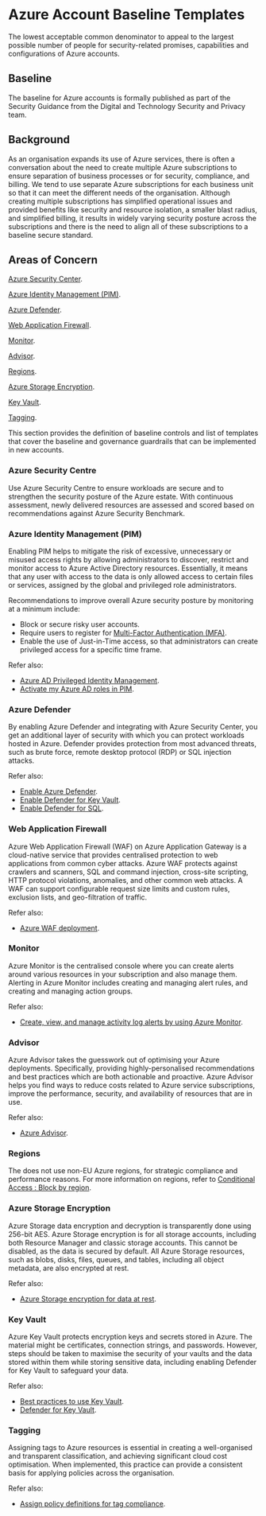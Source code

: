 # Azure Account Baseline Templates

The lowest acceptable common denominator to appeal to the largest possible number of people for security-related promises, capabilities and configurations of Azure accounts.

## Baseline

The baseline for Azure accounts is formally published as part of the Security Guidance from the Digital and Technology Security and Privacy team.

## Background

As an organisation expands its use of Azure services, there is often a conversation about the need to create multiple Azure subscriptions to ensure separation of business processes or for security, compliance, and billing. We tend to use separate Azure subscriptions for each business unit so that it can meet the different needs of the organisation. Although creating multiple subscriptions has simplified operational issues and provided benefits like security and resource isolation, a smaller blast radius, and simplified billing, it results in widely varying security posture across the subscriptions and there is the need to align all of these subscriptions to a baseline secure standard.

## Areas of Concern

[Azure Security Center](#azure-security-centre).

[Azure Identity Management \(PIM\)](#azure-identity-management-pim).

[Azure Defender](#azure-defender).

[Web Application Firewall](#web-application-firewall).

[Monitor](#monitor).

[Advisor](#advisor).

[Regions](#regions).

[Azure Storage Encryption](#azure-storage-encryption).

[Key Vault](#key-vault).

[Tagging](#tagging).

This section provides the definition of baseline controls and list of templates that cover the baseline and governance guardrails that can be implemented in new accounts.

### Azure Security Centre

Use Azure Security Centre to ensure workloads are secure and to strengthen the security posture of the Azure estate. With continuous assessment, newly delivered resources are assessed and scored based on recommendations against Azure Security Benchmark.

### Azure Identity Management \(PIM\)

Enabling PIM helps to mitigate the risk of excessive, unnecessary or misused access rights by allowing administrators to discover, restrict and monitor access to Azure Active Directory resources. Essentially, it means that any user with access to the data is only allowed access to certain files or services, assigned by the global and privileged role administrators.

Recommendations to improve overall Azure security posture by monitoring at a minimum include:

-   Block or secure risky user accounts.
-   Require users to register for [Multi-Factor Authentication \(MFA\)](multi-factor-authentication-mfa-guide.md).
-   Enable the use of Just-in-Time access, so that administrators can create privileged access for a specific time frame.

Refer also:

-   [Azure AD Privileged Identity Management](https://docs.microsoft.com/en-us/azure/active-directory/privileged-identity-management/pim-configure).
-   [Activate my Azure AD roles in PIM](https://docs.microsoft.com/en-us/azure/active-directory/privileged-identity-management/pim-how-to-activate-role).

### Azure Defender

By enabling Azure Defender and integrating with Azure Security Center, you get an additional layer of security with which you can protect workloads hosted in Azure. Defender provides protection from most advanced threats, such as brute force, remote desktop protocol \(RDP\) or SQL injection attacks.

Refer also:

-   [Enable Azure Defender](https://docs.microsoft.com/en-us/azure/security-center/security-center-wdatp?tabs=windows).
-   [Enable Defender for Key Vault](https://docs.microsoft.com/en-us/azure/security-center/defender-for-key-vault-introduction).
-   [Enable Defender for SQL](https://docs.microsoft.com/en-us/azure/azure-sql/database/azure-defender-for-sql).

### Web Application Firewall

Azure Web Application Firewall \(WAF\) on Azure Application Gateway is a cloud-native service that provides centralised protection to web applications from common cyber attacks. Azure WAF protects against crawlers and scanners, SQL and command injection, cross-site scripting, HTTP protocol violations, anomalies, and other common web attacks. A WAF can support configurable request size limits and custom rules, exclusion lists, and geo-filtration of traffic.

Refer also:

-   [Azure WAF deployment](https://docs.microsoft.com/en-us/azure/web-application-firewall/ag/ag-overview).

### Monitor

Azure Monitor is the centralised console where you can create alerts around various resources in your subscription and also manage them. Alerting in Azure Monitor includes creating and managing alert rules, and creating and managing action groups.

Refer also:

-   [Create, view, and manage activity log alerts by using Azure Monitor](https://docs.microsoft.com/en-us/azure/azure-monitor/alerts/alerts-activity-log).

### Advisor

Azure Advisor takes the guesswork out of optimising your Azure deployments. Specifically, providing highly-personalised recommendations and best practices which are both actionable and proactive. Azure Advisor helps you find ways to reduce costs related to Azure service subscriptions, improve the performance, security, and availability of resources that are in use.

Refer also:

-   [Azure Advisor](https://docs.microsoft.com/en-us/azure/advisor/advisor-overview).

### Regions

The does not use non-EU Azure regions, for strategic compliance and performance reasons. For more information on regions, refer to [Conditional Access : Block by region](https://docs.microsoft.com/en-us/azure/active-directory/conditional-access/howto-conditional-access-policy-location).

### Azure Storage Encryption

Azure Storage data encryption and decryption is transparently done using 256-bit AES. Azure Storage encryption is for all storage accounts, including both Resource Manager and classic storage accounts. This cannot be disabled, as the data is secured by default. All Azure Storage resources, such as blobs, disks, files, queues, and tables, including all object metadata, are also encrypted at rest.

Refer also:

-   [Azure Storage encryption for data at rest](https://docs.microsoft.com/en-us/azure/storage/common/storage-service-encryption).

### Key Vault

Azure Key Vault protects encryption keys and secrets stored in Azure. The material might be certificates, connection strings, and passwords. However, steps should be taken to maximise the security of your vaults and the data stored within them while storing sensitive data, including enabling Defender for Key Vault to safeguard your data.

Refer also:

-   [Best practices to use Key Vault](https://docs.microsoft.com/en-us/azure/key-vault/general/best-practices).
-   [Defender for Key Vault](https://docs.microsoft.com/en-us/azure/security-center/defender-for-key-vault-introduction).

### Tagging

Assigning tags to Azure resources is essential in creating a well-organised and transparent classification, and achieving significant cloud cost optimisation. When implemented, this practice can provide a consistent basis for applying policies across the organisation.

Refer also:

-   [Assign policy definitions for tag compliance](https://docs.microsoft.com/en-us/azure/azure-resource-manager/management/tag-policies).

